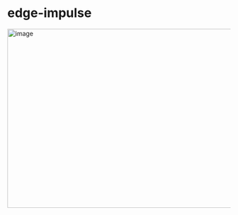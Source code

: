 # edge-impulse

<img width="720" height="405" alt="image" src="https://github.com/user-attachments/assets/ac991881-e88c-4610-8cd8-de4ba75746a9" />
